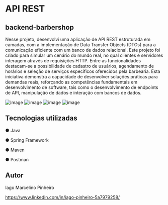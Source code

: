 # API REST
## backend-barbershop
Nesse projeto, desenvolvi uma aplicação de API REST estruturada em camadas, com a implementação de Data Transfer Objects (DTOs) para a comunicação eficiente com um banco de dados relacional. Este projeto foi criado para simular um cenário do mundo real, no qual clientes e servidores interagem através de requisições HTTP. Entre as funcionalidades destacam-se a possibilidade de cadastro de usuários, agendamento de horários e seleção de serviços específicos oferecidos pela barbearia. Esta iniciativa demonstra a capacidade de desenvolver soluções práticas para demandas reais, reforçando as competências fundamentais em desenvolvimento de software, tais como o desenvolvimento de endpoints de API, manipulação de dados e interação com bancos de dados.

![image](https://github.com/iagompinheiro/backend-barbershop/assets/130023096/f79d9be4-0eb8-402b-a859-79c44c4e2d4b)
![image](https://github.com/iagompinheiro/backend-barbershop/assets/130023096/d657113b-be76-4134-97ea-677de019437a)
![image](https://github.com/iagompinheiro/backend-barbershop/assets/130023096/a7bcdf74-b36e-4bde-af4f-be12a90d8d0b)
![image](https://github.com/iagompinheiro/backend-barbershop/assets/130023096/bf390c4d-4418-4046-bdfa-fc611ab42818)

## Tecnologias utilizadas
 ● Java
 
 ● Spring Framework
 
 ● Maven
 
 ● Postman

## Autor 

Iago Marcelino Pinheiro 

https://www.linkedin.com/in/iago-pinheiro-5a7979258/

